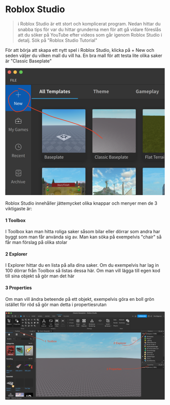 # Roblox Studio


> ℹ️ Roblox Studio är ett stort och komplicerat program. Nedan hittar du snabba tips för var du hittar grunderna men för att gå vidare föreslås att du söker på YouTube efter videos som går igenom Roblox Studio i detalj. Sök på "Roblox Studio Tutorial"




För att börja att skapa ett nytt spel i Roblox Studio, klicka på + New och seden väljer du vilken mall du vill ha. En bra mall för att testa lite olika saker är "Classic Baseplate"

![](../resources/images/rbstudio1.png)

Roblox Studio innehåller jättemycket olika knappar och menyer men de 3 viktigaste är:

#### 1 Toolbox
I Toolbox kan man hitta roliga saker såsom bilar eller dörrar som andra har byggt som man får använda sig av. Man kan söka på exempelvis "chair" så får man förslag på olika stolar

#### 2 Explorer
I Explorer hittar du en lista på alla dina saker. Om du exempelvis har lag in 100 dörrar från Toolbox så listas dessa här. Om man vill lägga till egen kod till sina objekt så gör man det här

#### 3 Properties
Om man vill ändra beteende på ett objekt, exempelvis göra en boll grön istället för röd så gör man detta i propertiesrutan

![](../resources/images/rbstudio2.png)